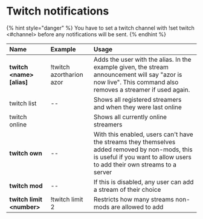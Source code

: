# Twitch notifications

{% hint style="danger" %}
You have to set a twitch channel with !set twitch &lt;\#channel&gt; before any notifications will be sent.
{% endhint %}

| Name | Example | Usage |
| :--- | :--- | :--- |
| **twitch &lt;name&gt; \[alias\]** | !twitch azortharion azor | Adds the user with the alias. In the example given, the stream announcement will say "azor is now live". This command also removes a streamer if used again. |
| twitch list | -- | Shows all registered streamers and when they were last online |
| twitch online |  | Shows all currently online streamers |
| **twitch own** | -- | With this enabled, users can't have the streams they themselves added removed by non-mods, this is useful if you want to allow users to add their own streams to a server |
| **twitch mod** | -- | If this is disabled, any user can add a stream of their choice |
| **twitch limit &lt;number&gt;** | !twitch limit 2 | Restricts how many streams non-mods are allowed to add |

